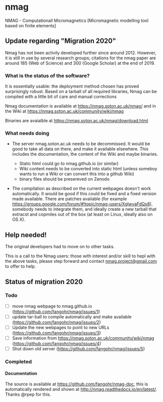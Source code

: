 # nmag
NMAG - Computationall Micromagnetics [Micromagnetic modelling tool based on finite elements]

## Update regarding "Migration 2020"

Nmag has not been activily developed further since around 2012. However, it is still in use 
by several research groups; citations for the nmag paper are around 185 (Web of Science) 
and 300 (Google Scholar) at the end of 2019.

### What is the status of the software?

It is essentially usable: the deployment method chosen has proved surprisingly robust. 
Based on a tarball of all required libraries, Nmag can be compiled with a little bit of care and manual corrections

Nmag documentation is available at https://nmag.soton.ac.uk/nmag/ and in the Wiki at https://nmag.soton.ac.uk/community/wiki/nmag

Binaries are avaialble at https://nmag.soton.ac.uk/nmag/download.html

### What needs doing 

- The server nmag.soton.ac.uk needs to be decommissed. It would be good to take all data on there, 
  and make it available elsewhere. This includes the documentation, the content of the Wiki and maybe binaries. 
  
  - Static html could go to nmag.github.io (or similar)
  - Wiki content needs to be converted into static html (unless someboy wants to run a Wiki or can convert this into a github Wiki)
  - binary files should be presereved on Zenodo

- The compilation as described on the current webpages doesn't work automatically. 
  It would be good if this could be fixed and a fixed version made available.
  There are patches available (for example https://groups.google.com/forum/#!topic/nmag-users/XglwvaFdQs8), somebody 
  needs to integrate them, and ideally create a new tarball that extracst and copmiles out of the box (at least on Linux, 
  ideally also on OS X).
  
## Help needed!

The original developers had to move on to other tasks. 

This is a call to the Nmag users: those with interest and/or skill to hepl with the above
tasks, please step forward and contact nmag.project@gmail.com to offer to help.

## Status of migration 2020

### Todo

- [ ] move nmag webpage to nmag.github.io (https://github.com/fangohr/nmag/issues/1)
- [ ] update tar-ball to compile automatically and make available (https://github.com/fangohr/nmag/issues/2)
- [ ] Update the new webpages to point to new URLs (https://github.com/fangohr/nmag/issues/3)
- [ ] Save information from https://nmag.soton.ac.uk/community/wiki/nmag (https://github.com/fangohr/nmag/issues/4)
- [ ] Shut down old server (https://github.com/fangohr/nmag/issues/5)

### Completed

#### Documentation

The source is available at https://github.com/fangohr/nmag-doc, this is automatically rendered and shown at http://nmag.readthedocs.io/en/latest/. Thanks @rpep for this.




